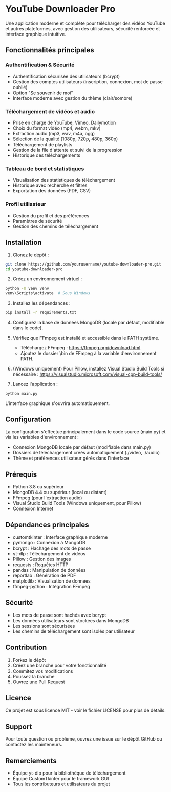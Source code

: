 # YouTube Downloader Pro

Une application moderne et complète pour télécharger des vidéos YouTube et autres plateformes, avec gestion des utilisateurs, sécurité renforcée et interface graphique intuitive.

## Fonctionnalités principales

### Authentification & Sécurité
- Authentification sécurisée des utilisateurs (bcrypt)
- Gestion des comptes utilisateurs (inscription, connexion, mot de passe oublié)
- Option "Se souvenir de moi"
- Interface moderne avec gestion du thème (clair/sombre)

### Téléchargement de vidéos et audio
- Prise en charge de YouTube, Vimeo, Dailymotion
- Choix du format vidéo (mp4, webm, mkv)
- Extraction audio (mp3, wav, m4a, ogg)
- Sélection de la qualité (1080p, 720p, 480p, 360p)
- Téléchargement de playlists
- Gestion de la file d'attente et suivi de la progression
- Historique des téléchargements

### Tableau de bord et statistiques
- Visualisation des statistiques de téléchargement
- Historique avec recherche et filtres
- Exportation des données (PDF, CSV)

### Profil utilisateur
- Gestion du profil et des préférences
- Paramètres de sécurité
- Gestion des chemins de téléchargement

## Installation

1. Clonez le dépôt :
```bash
git clone https://github.com/yourusername/youtube-downloader-pro.git
cd youtube-downloader-pro
```

2. Créez un environnement virtuel :
```bash
python -m venv venv
venv\Scripts\activate  # Sous Windows
```

3. Installez les dépendances :
```bash
pip install -r requirements.txt
```

4. Configurez la base de données MongoDB (locale par défaut, modifiable dans le code).

5. Vérifiez que FFmpeg est installé et accessible dans le PATH système.
   - Téléchargez FFmpeg : https://ffmpeg.org/download.html
   - Ajoutez le dossier \bin de FFmpeg à la variable d'environnement PATH.

6. (Windows uniquement) Pour Pillow, installez Visual Studio Build Tools si nécessaire :
   https://visualstudio.microsoft.com/visual-cpp-build-tools/

7. Lancez l'application :
```bash
python main.py
```

L'interface graphique s'ouvrira automatiquement.

## Configuration

La configuration s'effectue principalement dans le code source (main.py) et via les variables d'environnement :
- Connexion MongoDB locale par défaut (modifiable dans main.py)
- Dossiers de téléchargement créés automatiquement (./video, ./audio)
- Thème et préférences utilisateur gérés dans l'interface

## Prérequis

- Python 3.8 ou supérieur
- MongoDB 4.4 ou supérieur (local ou distant)
- FFmpeg (pour l'extraction audio)
- Visual Studio Build Tools (Windows uniquement, pour Pillow)
- Connexion Internet

## Dépendances principales

- customtkinter : Interface graphique moderne
- pymongo : Connexion à MongoDB
- bcrypt : Hachage des mots de passe
- yt-dlp : Téléchargement de vidéos
- Pillow : Gestion des images
- requests : Requêtes HTTP
- pandas : Manipulation de données
- reportlab : Génération de PDF
- matplotlib : Visualisation de données
- ffmpeg-python : Intégration FFmpeg

## Sécurité

- Les mots de passe sont hachés avec bcrypt
- Les données utilisateurs sont stockées dans MongoDB
- Les sessions sont sécurisées
- Les chemins de téléchargement sont isolés par utilisateur

## Contribution

1. Forkez le dépôt
2. Créez une branche pour votre fonctionnalité
3. Commitez vos modifications
4. Poussez la branche
5. Ouvrez une Pull Request

## Licence

Ce projet est sous licence MIT - voir le fichier LICENSE pour plus de détails.

## Support

Pour toute question ou problème, ouvrez une issue sur le dépôt GitHub ou contactez les mainteneurs.

## Remerciements

- Équipe yt-dlp pour la bibliothèque de téléchargement
- Équipe CustomTkinter pour le framework GUI
- Tous les contributeurs et utilisateurs du projet
